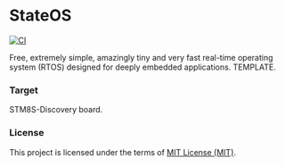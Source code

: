 # StateOS
  [![CI](https://github.com/stateos/StateOS-STM8SDiscovery/actions/workflows/test.yml/badge.svg)](https://github.com/stateos/StateOS-STM8SDiscovery/actions/workflows/test.yml)

Free, extremely simple, amazingly tiny and very fast real-time operating system (RTOS) designed for deeply embedded applications.
TEMPLATE.

### Target


STM8S-Discovery board.

### License

This project is licensed under the terms of [MIT License (MIT)](https://opensource.org/licenses/MIT).
